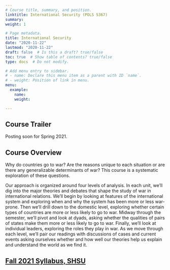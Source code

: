 ```yaml
---
# Course title, summary, and position.
linktitle: International Security (POLS 5367)
summary: 
weight: 1

# Page metadata.
title: International Security
date: "2020-11-22"
lastmod: "2020-11-22"
draft: false  # Is this a draft? true/false
toc: true  # Show table of contents? true/false
type: docs  # Do not modify.

# Add menu entry to sidebar.
# - name: Declare this menu item as a parent with ID `name`.
# - weight: Position of link in menu.
menu:
  example:
    name: 
    weight: 

---
```


## Course Trailer

Posting soon for Spring 2021.

## Course Overview

Why do countries go to war? Are the reasons unique to each situation or are there any generalizable determinants of war? This course is a systematic exploration of these questions.

Our approach is organized around four levels of analysis. In each unit, we’ll dig into the major theories and debates that shape the study of war in international relations. We’ll begin by looking at features of the international system and exploring when and why the system has been more or less war-prone. Then we’ll drill down to the domestic level, exploring whether certain types of countries are more or less likely to go to war. Midway through the semester, we’ll pivot and look at dyads, asking whether the qualities of pairs of states make them more or less likely to go to war. Finally, we’ll look at individual leaders, exploring the roles they play in war. As we move through each level, we’ll pair our readings with discussions of cases and current events asking ourselves whether and how well our theories help us explain and understand the world as we find it.

## [Fall 2021 Syllabus, SHSU](https://www.dropbox.com/s/lz06okosjtu6fg6/21-3%20POLS5367%20IS.pdf?dl=0)
